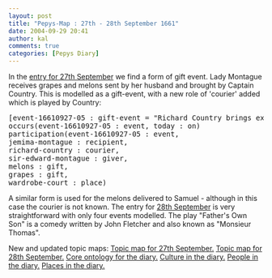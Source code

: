 ```yaml
---
layout: post
title: "Pepys-Map : 27th - 28th September 1661"
date: 2004-09-29 20:41
author: kal
comments: true
categories: [Pepys Diary]
---
```

In the <a href="http://www.pepysdiary.com/archive/1661/09/27/index.php">entry for 27th September</a> we find a form of gift event. Lady Montague receives grapes and melons sent by her husband and brought by Captain Country. This is modelled as a gift-event, with a new role of 'courier' added which is played by Country:
<pre>[event-16610927-05 : gift-event = "Richard Country brings exotic fruits from Sir Edward Montague (27th September 1661)";"16610927-05"]
occurs(event-16610927-05 : event, today : on)
participation(event-16610927-05 : event,
jemima-montague : recipient,
richard-country : courier,
sir-edward-montague : giver,
melons : gift,
grapes : gift,
wardrobe-court : place)</pre>
A similar form is used for the melons delivered to Samuel - although in this case the courier is not known.
The entry for <a href="http://www.pepysdiary.com/archive/1661/09/28/index.php">28th September</a> is very straightforward with only four events modelled. The play "Father's Own Son" is a comedy written by John Fletcher and also known as "Monsieur Thomas".

<!--more-->
New and updated topic maps:
<a href="http://www.techquila.com/blog/archives/16610927.ltm">Topic map for 27th September.</a>
<a href="http://www.techquila.com/blog/archives/16610928.ltm">Topic map for 28th September.</a>
<a href="http://www.techquila.com/blog/archives/pepys-diary-ontology.ltm">Core ontology for the diary.</a>
<a href="http://www.techquila.com/blog/archives/pepys-diary-culture.ltm">Culture in the diary.</a>
<a href="http://www.techquila.com/blog/archives/pepys-diary-people.ltm">People in the diary.</a>
<a href="http://www.techquila.com/blog/archives/pepys-diary-places.ltm">Places in the diary.</a>

